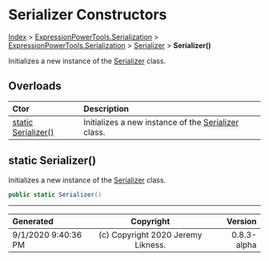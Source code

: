 ﻿# Serializer Constructors

[Index](../index.md) > [ExpressionPowerTools.Serialization](ExpressionPowerTools.Serialization.a.md) > [ExpressionPowerTools.Serialization](ExpressionPowerTools.Serialization.n.md) > [Serializer](ExpressionPowerTools.Serialization.Serializer.cs.md) > **Serializer()**

Initializes a new instance of the [Serializer](ExpressionPowerTools.Serialization.Serializer.cs.md) class.

## Overloads

| Ctor | Description |
| :-- | :-- |
| [static Serializer()](#static-serializer) | Initializes a new instance of the [Serializer](ExpressionPowerTools.Serialization.Serializer.cs.md) class. |

## static Serializer()

Initializes a new instance of the [Serializer](ExpressionPowerTools.Serialization.Serializer.cs.md) class.

```csharp
public static Serializer()
```



---

| Generated | Copyright | Version |
| :-- | :-: | --: |
| 9/1/2020 9:40:36 PM | (c) Copyright 2020 Jeremy Likness. | 0.8.3-alpha |
